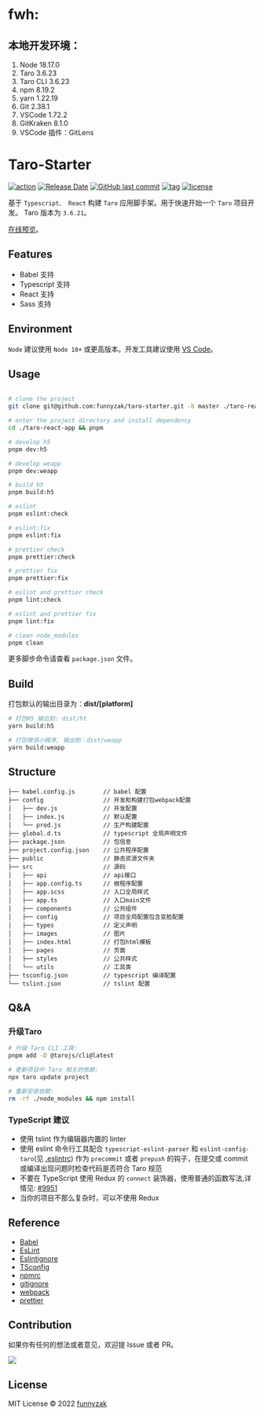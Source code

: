 # fwh:
## 本地开发环境：
1. Node 18.17.0
2. Taro 3.6.23
3. Taro CLI 3.6.23
4. npm 8.19.2
5. yarn 1.22.19
6. Git 2.38.1
7. VSCode 1.72.2
8. GitKraken 8.1.0
9. VSCode 插件：GitLens


# Taro-Starter

[![action][ci-image]][ci-url] [![Release Date][rle-image]][rle-url] [![GitHub last commit][last-commit-image]][repository-url] [![tag][tag-image]][rle-url] [![license][license-image]][repository-url]

 <!-- [![Sourcegraph][sg-image]][sg-url]  -->
<!-- [![GitHub repo size][repo-size-image]][repository-url]
 -->
[ci-image]: https://github.com/funnyzak/taro-starter/actions/workflows/ci.yml/badge.svg
[ci-url]: https://github.com/funnyzak/taro-starter/actions
[license-image]: https://img.shields.io/github/license/funnyzak/taro-starter.svg?style=flat-square
[repository-url]: https://github.com/funnyzak/taro-starter
[repo-size-image]: https://img.shields.io/github/repo-size/funnyzak/taro-starter
[commit-activity-image]: https://img.shields.io/github/commit-activity/m/funnyzak/taro-starter?style=flat-square
[last-commit-image]: https://img.shields.io/github/last-commit/funnyzak/taro-starter?style=flat-square&lable=commit
[rle-image]: https://img.shields.io/github/release-date/funnyzak/taro-starter.svg?label=release
[rle-url]: https://github.com/funnyzak/taro-starter/releases/latest
[sg-url]: https://sourcegraph.com/github.com/funnyzak/taro-starter
[sg-image]: https://img.shields.io/badge/view%20on-Sourcegraph-brightgreen.svg?style=flat-square
[tag-image]: https://img.shields.io/github/tag/funnyzak/taro-starter.svg

基于 `Typescript、 React` 构建 `Taro` 应用脚手架。用于快速开始一个 `Taro` 项目开发。 Taro 版本为 `3.6.21`。

[在线预览](https://funnyzak.github.io/taro-starter/)。

## Features

- Babel 支持
- Typescript 支持
- React 支持
- Sass 支持

## Environment

`Node` 建议使用 `Node 18+` 或更高版本。开发工具建议使用 [VS Code](https://code.visualstudio.com/)。

## Usage

```bash

# clone the project
git clone git@github.com:funnyzak/taro-starter.git -b master ./taro-react-app

# enter the project directory and install dependency
cd ./taro-react-app && pnpm

# develop h5
pnpm dev:h5

# develop weapp
pnpm dev:weapp

# build h5
pnpm build:h5

# eslint
pnpm eslint:check

# eslint:fix
pnpm eslint:fix

# prettier check
pnpm prettier:check

# prettier fix
pnpm prettier:fix

# eslint and prettier check
pnpm lint:check

# eslint and prettier fix
pnpm lint:fix

# clean node_modules
pnpm clean
```

更多脚步命令请查看 `package.json` 文件。

## Build

打包默认的输出目录为：**dist/[platform]**

```bash
# 打包H5 输出到: dist/ht
yarn build:h5

# 打包微信小程序, 输出到：dist/weapp
yarn build:weapp
```

## Structure

    ├── babel.config.js        // babel 配置
    ├── config                 // 开发和构建打包webpack配置
    │   ├── dev.js             // 开发配置
    │   ├── index.js           // 默认配置
    │   └── prod.js            // 生产构建配置
    ├── global.d.ts            // typescript 全局声明文件
    ├── package.json           // 包信息
    ├── project.config.json    // 公共程序配置
    ├── public                 // 静态资源文件夹
    ├── src                    // 源码
    │   ├── api                // api接口
    │   ├── app.config.ts      // 根程序配置
    │   ├── app.scss           // 入口全局样式
    │   ├── app.ts             // 入口main文件
    │   ├── components         // 公共组件
    │   ├── config             // 项目全局配置包含变脸配置
    │   ├── types              // 定义声明
    │   ├── images             // 图片
    │   ├── index.html         // 打包html模板
    │   ├── pages              // 页面
    │   ├── styles             // 公共样式
    │   └── utils              // 工具类
    ├── tsconfig.json          // typescript 编译配置
    └── tslint.json            // tslint 配置

## Q&A

### 升级Taro

```bash
# 升级 Taro CLI 工具:
pnpm add -D @tarojs/cli@latest

# 更新项目中 Taro 相关的依赖:
npx taro update project

# 重新安装依赖:
rm -rf ./node_modules && npm install
```

### TypeScript 建议

- 使用 tslint 作为编辑器内置的 linter
- 使用 eslint 命令行工具配合 `typescript-eslint-parser` 和 `eslint-config-taro`(见 [.eslintrc](./eslintrc)) 作为 `precommit` 或者 `prepush` 的钩子，在提交或 commit 或编译出现问题时检查代码是否符合 Taro 规范
- 不要在 TypeScript 使用 Redux 的 `connect` 装饰器，使用普通的函数写法,详情见: [#9951](https://github.com/DefinitelyTyped/DefinitelyTyped/issues/9951)
- 当你的项目不那么复杂时，可以不使用 Redux

## Reference

- [Babel](https://babel.docschina.org/docs/en/7.0.0/configuration/)
- [EsLint](https://eslint.org/docs/user-guide/configuring/)
- [Eslintignore](https://eslint.org/docs/user-guide/configuring/ignoring-code#the-eslintignore-file)
- [TSconfig](https://www.typescriptlang.org/tsconfig/)
- [npmrc](https://docs.npmjs.com/cli/v7/configuring-npm/npmrc)
- [gitignore](https://git-scm.com/docs/gitignore)
- [webpack](https://webpack.docschina.org/guides/getting-started/)
- [prettier](https://prettier.io/docs/en/index.html)

## Contribution

如果你有任何的想法或者意见，欢迎提 Issue 或者 PR。

<a href="https://github.com/funnyzak/taro-starter/graphs/contributors">
  <img src="https://contrib.rocks/image?repo=funnyzak/taro-starter" />
</a>

## License

MIT License © 2022 [funnyzak](https://github.com/funnyzak)
